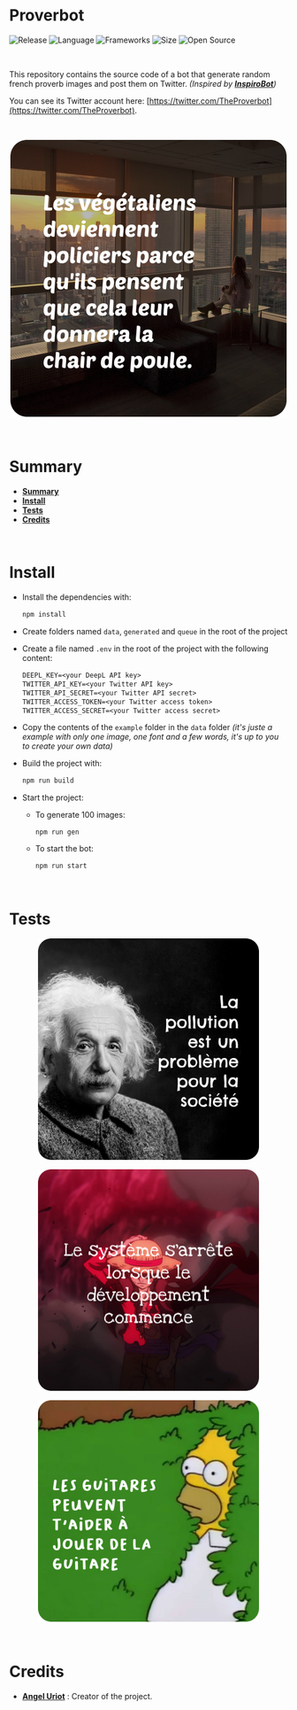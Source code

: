 # Proverbot

![Release](https://img.shields.io/badge/Release-v1.0-blueviolet)
![Language](https://img.shields.io/badge/Language-JavaScript-ffcc14)
![Frameworks](https://img.shields.io/badge/Frameworks-NodeJS-00cf2c)
![Size](https://img.shields.io/badge/Size-1.81Mo-f12222)
![Open Source](https://badges.frapsoft.com/os/v2/open-source.svg?v=103)

<br/>

This repository contains the source code of a bot that generate random french proverb images and post them on Twitter. *(Inspired by **[InspiroBot](https://inspirobot.me/)**)*

You can see its Twitter account here: [https://twitter.com/TheProverbot](https://twitter.com/TheProverbot).

<br/>

<p align="center">
	<img src="misc/thumbnail.png" width="500">
</p>

<br/>

# Summary

* **[Summary](#summary)**
* **[Install](#install)**
* **[Tests](#tests)**
* **[Credits](#credits)**

<br/>

# Install

* Install the dependencies with:

	```bash
	npm install
	```

* Create folders named `data`, `generated` and `queue` in the root of the project

* Create a file named `.env` in the root of the project with the following content:

	```
	DEEPL_KEY=<your DeepL API key>
	TWITTER_API_KEY=<your Twitter API key>
	TWITTER_API_SECRET=<your Twitter API secret>
	TWITTER_ACCESS_TOKEN=<your Twitter access token>
	TWITTER_ACCESS_SECRET=<your Twitter access secret>
	```

* Copy the contents of the `example` folder in the `data` folder *(it's juste a example with only one image, one font and a few words, it's up to you to create your own data)*

* Build the project with:

	```bash
	npm run build
	```

* Start the project:

	* To generate 100 images:

		```bash
		npm run gen
		```

	* To start the bot:

		```bash
		npm run start
		```

<br/>

# Tests

<p align="center">
	<img src="misc/test_1.png" width="400">
</p>

<p align="center">
	<img src="misc/test_2.png" width="400">
</p>

<p align="center">
	<img src="misc/test_3.png" width="400">
</p>

<br/>

# Credits

* [**Angel Uriot**](https://github.com/angeluriot) : Creator of the project.
